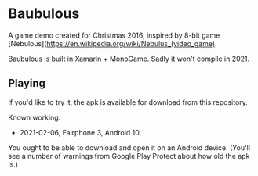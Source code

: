 # Baubulous

A game demo created for Christmas 2016, inspired by 8-bit game [Nebulous](https://en.wikipedia.org/wiki/Nebulus_(video_game).

Baubulous is built in Xamarin + MonoGame. Sadly it won't compile in 2021.

## Playing

If you'd like to try it, the apk is available for download from this repository.

Known working:

* 2021-02-06, Fairphone 3, Android 10

You ought to be able to download and open it on an Android device. (You'll see a number of warnings from Google Play Protect about how old the apk is.)
